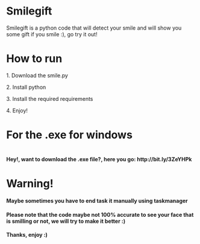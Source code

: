 # Smilegift
Smilegift is a python code that will detect your smile and will show you some gift if you smile :), go try it out!
<br>
<h1>How to run</h1>
<p>1. Download the smile.py</p>
<p>2. Install python</p>
<p>3. Install the required requirements</p>
<p>4. Enjoy!</p>
<h1>For the .exe for windows<h1>
<h4>Hey!, want to download the .exe file?, here you go: http://bit.ly/3ZeYHPk</h4>
<h1>Warning!</h1>
<h4>Maybe sometimes you have to end task it manually using taskmanager</h4>
<h4>Please note that the code maybe not 100% accurate to see your face that is smilling or not, we will try to make it better :)</h4>
<h4>Thanks, enjoy :)</h4>
  
